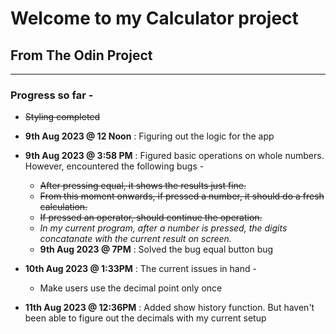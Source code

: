 # Welcome to my Calculator project

## From The Odin Project

---

### Progress so far -

- ~~Styling completed~~

- **9th Aug 2023 @ 12 Noon** : Figuring out the logic for the app
- **9th Aug 2023 @ 3:58 PM** : Figured basic operations on whole numbers. However, encountered the following bugs -
  - ~~After pressing equal, it shows the results just fine.~~
  - ~~From this moment onwards, if pressed a number, it should do a fresh calculation.~~
  - ~~If pressed an operator, should continue the operation.~~
  - _In my current program, after a number is pressed, the digits concatanate with the current result on screen._
  - **9th Aug 2023 @ 7PM** : Solved the bug equal button bug
- **10th Aug 2023 @ 1:33PM** : The current issues in hand -
  - Make users use the decimal point only once
- **11th Aug 2023 @ 12:36PM** : Added show history function. But haven't been able to figure out the decimals with my current setup
